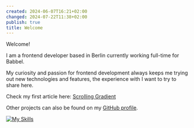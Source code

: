 ```yaml
---
created: 2024-06-07T16:21+02:00
changed: 2024-07-22T11:38+02:00
publish: true
title: Welcome
---
```


Welcome!

I am a frontend developer based in Berlin currently working full-time for Babbel.

My curiosity and passion for frontend development always keeps me trying out new technologies and features, the experience with I want to try to share here.

Check my first article here: [Scrolling Gradient](./Scrolling%20Gradient.md)

Other projects can also be found on my [GitHub profile](https://github.com/Kageetai).

[![My Skills](https://skillicons.dev/icons?i=js,ts,html,css,react,nodejs,npm,bash,git,githubactions,idea,md,figma,obsidian,aws&perline=5)](https://skillicons.dev)
